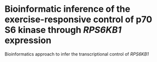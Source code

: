 # Bioinformatic inference of the exercise-responsive control of p70 S6 kinase through *RPS6KB1* expression
Bioinformatics approach to infer the transcriptional control of *RPS6KB1*
